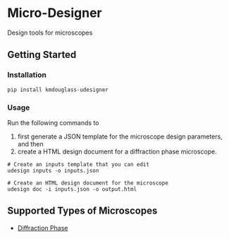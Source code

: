 # Micro-Designer

Design tools for microscopes

## Getting Started

### Installation

```console
pip install kmdouglass-udesigner
```

### Usage

 Run the following commands to 
 
 1. first generate a JSON template for the microscope design parameters, and then
 2. create a HTML design document for a diffraction phase microscope.

```console
# Create an inputs template that you can edit
udesign inputs -o inputs.json

# Create an HTML design document for the microscope
udesign doc -i inputs.json -o output.html
```

## Supported Types of Microscopes

- [Diffraction Phase](https://doi.org/10.1364/OL.31.000775)
